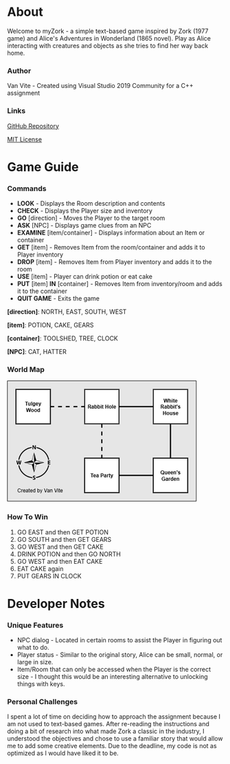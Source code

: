 # About

Welcome to myZork - a simple text-based game inspired by Zork (1977 game) and Alice's Adventures in Wonderland (1865 novel). Play as Alice interacting with creatures and objects as she tries to find her way back home.

### Author
Van Vite - Created using Visual Studio 2019 Community for a C++ assignment

### Links
[GitHub Repository](https://github.com/vanvite/Zork)

[MIT License](/LICENSE)

# Game Guide

### Commands
* **LOOK** - Displays the Room description and contents
* **CHECK** - Displays the Player size and inventory
* **GO** [direction] - Moves the Player to the target room
* **ASK** [NPC] - Displays game clues from an NPC
* **EXAMINE** [item/container] - Displays information about an Item or container
* **GET** [item] - Removes Item from the room/container and adds it to Player inventory
* **DROP** [item] - Removes Item from Player inventory and adds it to the room
* **USE** [item] - Player can drink potion or eat cake
* **PUT** [item] **IN** [container] - Removes Item from inventory/room and adds it to the container
* **QUIT GAME** - Exits the game

**[direction]**: NORTH, EAST, SOUTH, WEST

**[item]**: POTION, CAKE, GEARS

**[container]**: TOOLSHED, TREE, CLOCK

**[NPC]**: CAT, HATTER

### World Map
![World Map](/myZork_map.png)

### How To Win
1. GO EAST and then GET POTION
2. GO SOUTH and then GET GEARS
3. GO WEST and then GET CAKE
4. DRINK POTION and then GO NORTH
5. GO WEST and then EAT CAKE
6. EAT CAKE again
7. PUT GEARS IN CLOCK

# Developer Notes

### Unique Features
* NPC dialog - Located in certain rooms to assist the Player in figuring out what to do.
* Player status - Similar to the original story, Alice can be small, normal, or large in size.
* Item/Room that can only be accessed when the Player is the correct size - I thought this would be an interesting alternative to unlocking things with keys.

### Personal Challenges
I spent a lot of time on deciding how to approach the assignment because I am not used to text-based games. After re-reading the instructions and doing a bit of research into what made Zork a classic in the industry, I understood the objectives and chose to use a familiar story that would allow me to add some creative elements. Due to the deadline, my code is not as optimized as I would have liked it to be.
